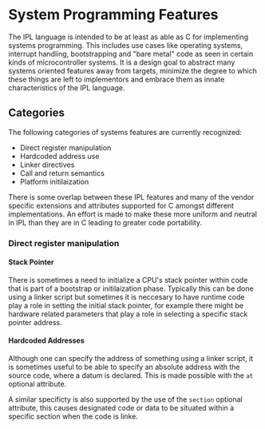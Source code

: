 # System Programming Features
The IPL language is intended to be at least as able as C for implementing systems programming. This includes use cases like operating systems, interrupt handling,
bootstrapping and "bare metal" code as seen in certain kinds of microcontroller systems. It is a design goal to abstract many systems oriented features away from targets,
minimize the degree to which these things are left to implementors and embrace them as innate characteristics of the IPL language.

## Categories
The following categories of systems features are currently recognized:

* Direct register manipulation
* Hardcoded address use
* Linker directives
* Call and return semantics
* Platform initilaization

There is some overlap between these IPL features and many of the vendor specific extensions and attributes supported for C amongst different implementations.
An effort is made to make these more uniform and neutral in IPL than they are in C leading to greater code portability. 

### Direct register manipulation

#### Stack Pointer
There is sometimes a need to initialize a CPU's stack pointer within code that is part of a bootstrap or initilaization phase. Typically this can be done using
a linker script but sometimes it is neccesary to have runtime code play a role in setting the initial stack pointer, for example there might be hardware related
parameters that play a role in selecting a specific stack pointer address. 

#### Hardcoded Addresses
Although one can specify the address of something using a linker script, it is sometimes useful to be able to specify an absolute address with the source code, where a
datum is declared. This is made possible with the `at` optional attribute.

A similar specificty is also supported by the use of the `section` optional attribute, this causes designated code or data to be situated within a specific section when 
the code is linke.

